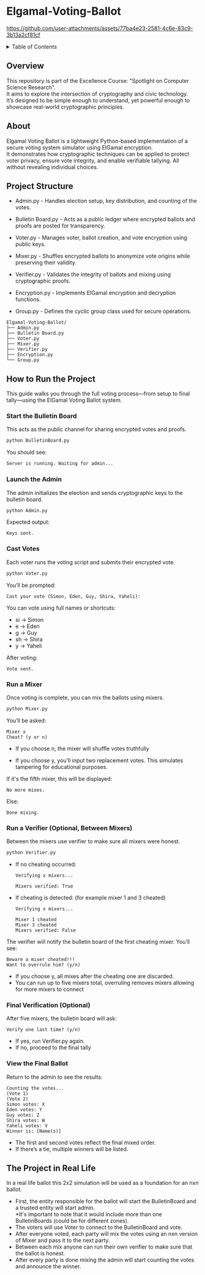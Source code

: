 # Elgamal-Voting-Ballot

https://github.com/user-attachments/assets/77ba4e23-2581-4c6e-83c9-3b13a2cf81cf

<!-- TABLE OF CONTENTS -->
<details>
  <summary>Table of Contents</summary>
  <ol>
    <li><a href="#overview">Overview</a></li>
    <li><a href="#about">About</a></li>
    <li><a href="#project-structure">Project Structure</a></li>
    <li>
      <details>
        <summary><a href="#how-to-run-the-project">How to Run the Project</a></summary>
        <ul>
            <li><a href="#start-the-bulletin-board">Start the Bulletin Board</a></li>
            <li><a href="#launch-the-admin">Launch the Admin</a></li>
            <li><a href="#cast-votes">Cast Votes</a></li>
            <li><a href="#run-a-mixer">Run a Mixer</a></li>
            <li><a href="#run-a-verifier-optional-between-mixers">Run a Verifier</a></li>
            <li><a href="#final-verification-optional">Final Verification</a></li>
            <li><a href="#view-the-final-ballot">View the Final Ballot</a></li>
        </ul>
      </details>
    </li>
    <li><a href="#the-project-in-real-life ">The Project in Real Life </a></li>
  </ol>
</details>


## Overview
This repository is part of the Excellence Course: "Spotlight on Computer Science Research".\
It aims to explore the intersection of cryptography and civic technology.\
It’s designed to be simple enough to understand, yet powerful enough to showcase real-world cryptographic principles.

## About
Elgamal Voting Ballot is a lightweight Python-based implementation of a secure voting system simulator using ElGamal encryption.\
It demonstrates how cryptographic techniques can be applied to protect voter privacy, ensure vote integrity, and enable verifiable tallying. All without revealing individual choices.

## Project Structure
- Admin.py - Handles election setup, key distribution, and counting of the votes.
- Bulletin Board.py - Acts as a public ledger where encrypted ballots and proofs are posted for transparency.
- Voter.py - Manages voter, ballot creation, and vote encryption using public keys.
- Mixer.py - Shuffles encrypted ballots to anonymize vote origins while preserving their validity.
- Verifier.py - Validates the integrity of ballots and mixing using cryptographic proofs.
  
- Encryption.py - Implements ElGamal encryption and decryption functions.
- Group.py - Defines the cyclic group class used for secure operations.

```
Elgamal-Voting-Ballot/
├── Admin.py
├── Bulletin Board.py
├── Voter.py
├── Mixer.py
├── Verifier.py
├── Encryption.py
└── Group.py
```

## How to Run the Project

This guide walks you through the full voting process—from setup to final tally—using the ElGamal Voting Ballot system.

### Start the Bulletin Board
This acts as the public channel for sharing encrypted votes and proofs.
```bash
python BulletinBoard.py
```
You should see:
```bash
Server is running. Waiting for admin...
```
### Launch the Admin
The admin initializes the election and sends cryptographic keys to the bulletin board.

```bash
python Admin.py
```
Expected output:
```
Keys sent.
```

### Cast Votes
Each voter runs the voting script and submits their encrypted vote.

```bash
python Voter.py
```
You’ll be prompted:
```
Cast your vote (Simon, Eden, Guy, Shira, Yaheli):
```

You can vote using full names or shortcuts:
- si → Simon
- e → Eden
- g → Guy
- sh → Shira
- y → Yaheli
  
After voting:
```
Vote sent.
```


### Run a Mixer
Once voting is complete, you can mix the ballots using mixers.
```bash
python Mixer.py
```
You’ll be asked:
```
Mixer x
Cheat? (y or n)
```
- If you choose n, the mixer will shuffle votes truthfully
    
- If you choose y, you’ll input two replacement votes. This simulates tampering for educational purposes.

If it's the fifth mixer, this will be displayed:
```
No more mixes.
```
Else:
```
Done mixing.
```
### Run a Verifier (Optional, Between Mixers)
Between the mixers use verifier to make sure all mixers were honest.

```bash
python Verifier.py
```
- If no cheating occurred:
  ```
  Verifying x mixers...
  
  Mixers verified: True
  ```
- If cheating is detected: (for example mixer 1 and 3 cheated)
  ```
  Verifying x mixers...
  
  Mixer 1 cheated
  Mixer 3 cheated
  Mixers verified: False
  ```
The verifier will notify the bulletin board of the first cheating mixer. You’ll see:
```
Beware a mixer cheated!!!
Want to overrule him? (y/n)
```
- If you choose y, all mixes after the cheating one are discarded.
- You can run up to five mixers total, overruling removes mixers allowing for more mixers to connect

### Final Verification (Optional)
After five mixers, the bulletin board will ask:
```
Verify one last time? (y/n)
```
- If yes, run Verifier.py again.
- If no, proceed to the final tally

### View the Final Ballot
Return to the admin to see the results:
```
Counting the votes...
(Vote 1)
(Vote 2)
Simon votes: X
Eden votes: Y
Guy votes: Z
Shira votes: W
Yaheli votes: V
Winner is: [Name(s)]
```
- The first and second votes reflect the final mixed order.
- If there’s a tie, multiple winners will be listed.

## The Project in Real Life 

In a real life ballot this 2x2 simulation will be used as a foundation for an nxn ballot.
- First, the entity responsible for the ballot will start the BulletinBoard and a trusted entity will start admin.\
*It's important to note that it would include more than one BulletinBoards (could be for different zones).
- The voters will use Voter to connect to the BulletinBoard and vote.
- After everyone voted, each party will mix the votes using an nxn version of Mixer and pass it to the next party.
- Between each mix anyone can run their own verifier to make sure that the ballot is honest.
- After every party is done mixing the admin will start counting the votes and announce the winner.

